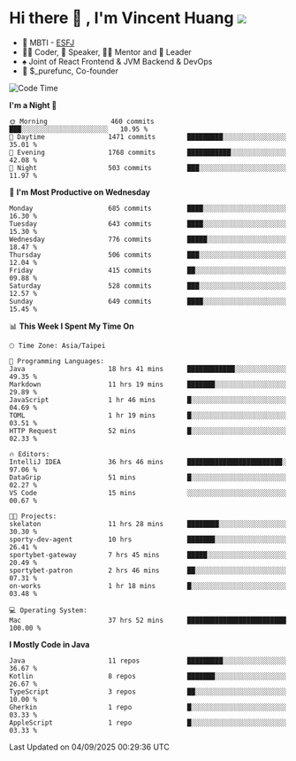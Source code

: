 # Hi there 👋 , I'm Vincent Huang ![](https://komarev.com/ghpvc/?username=Jian-Min-Huang)
- 👀 MBTI - [ESFJ](https://www.16personalities.com/esfj-personality)
- 👨‍💻 Coder, 🎤 Speaker, 👨‍🏫 Mentor and 🚀 Leader
- ♠️ Joint of React Frontend & JVM Backend & DevOps
- 💼 $_purefunc, Co-founder

<!--START_SECTION:waka-->
![Code Time](http://img.shields.io/badge/Code%20Time-5%2C868%20hrs%2019%20mins-blue)

**I'm a Night 🦉** 

```text
🌞 Morning                460 commits         ███░░░░░░░░░░░░░░░░░░░░░░   10.95 % 
🌆 Daytime                1471 commits        █████████░░░░░░░░░░░░░░░░   35.01 % 
🌃 Evening                1768 commits        ███████████░░░░░░░░░░░░░░   42.08 % 
🌙 Night                  503 commits         ███░░░░░░░░░░░░░░░░░░░░░░   11.97 % 
```
📅 **I'm Most Productive on Wednesday** 

```text
Monday                   685 commits         ████░░░░░░░░░░░░░░░░░░░░░   16.30 % 
Tuesday                  643 commits         ████░░░░░░░░░░░░░░░░░░░░░   15.30 % 
Wednesday                776 commits         █████░░░░░░░░░░░░░░░░░░░░   18.47 % 
Thursday                 506 commits         ███░░░░░░░░░░░░░░░░░░░░░░   12.04 % 
Friday                   415 commits         ██░░░░░░░░░░░░░░░░░░░░░░░   09.88 % 
Saturday                 528 commits         ███░░░░░░░░░░░░░░░░░░░░░░   12.57 % 
Sunday                   649 commits         ████░░░░░░░░░░░░░░░░░░░░░   15.45 % 
```


📊 **This Week I Spent My Time On** 

```text
🕑︎ Time Zone: Asia/Taipei

💬 Programming Languages: 
Java                     18 hrs 41 mins      ████████████░░░░░░░░░░░░░   49.35 % 
Markdown                 11 hrs 19 mins      ███████░░░░░░░░░░░░░░░░░░   29.89 % 
JavaScript               1 hr 46 mins        █░░░░░░░░░░░░░░░░░░░░░░░░   04.69 % 
TOML                     1 hr 19 mins        █░░░░░░░░░░░░░░░░░░░░░░░░   03.51 % 
HTTP Request             52 mins             █░░░░░░░░░░░░░░░░░░░░░░░░   02.33 % 

🔥 Editors: 
IntelliJ IDEA            36 hrs 46 mins      ████████████████████████░   97.06 % 
DataGrip                 51 mins             █░░░░░░░░░░░░░░░░░░░░░░░░   02.27 % 
VS Code                  15 mins             ░░░░░░░░░░░░░░░░░░░░░░░░░   00.67 % 

🐱‍💻 Projects: 
skelaton                 11 hrs 28 mins      ████████░░░░░░░░░░░░░░░░░   30.30 % 
sporty-dev-agent         10 hrs              ███████░░░░░░░░░░░░░░░░░░   26.41 % 
sportybet-gateway        7 hrs 45 mins       █████░░░░░░░░░░░░░░░░░░░░   20.49 % 
sportybet-patron         2 hrs 46 mins       ██░░░░░░░░░░░░░░░░░░░░░░░   07.31 % 
on-works                 1 hr 18 mins        █░░░░░░░░░░░░░░░░░░░░░░░░   03.48 % 

💻 Operating System: 
Mac                      37 hrs 52 mins      █████████████████████████   100.00 % 
```

**I Mostly Code in Java** 

```text
Java                     11 repos            █████████░░░░░░░░░░░░░░░░   36.67 % 
Kotlin                   8 repos             ███████░░░░░░░░░░░░░░░░░░   26.67 % 
TypeScript               3 repos             ██░░░░░░░░░░░░░░░░░░░░░░░   10.00 % 
Gherkin                  1 repo              █░░░░░░░░░░░░░░░░░░░░░░░░   03.33 % 
AppleScript              1 repo              █░░░░░░░░░░░░░░░░░░░░░░░░   03.33 % 
```




 Last Updated on 04/09/2025 00:29:36 UTC
<!--END_SECTION:waka-->
